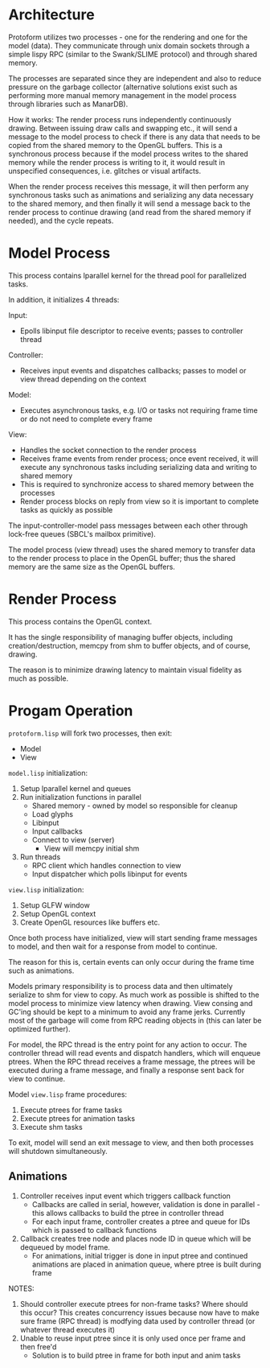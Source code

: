 Architecture
===========

Protoform utilizes two processes - one for the rendering and one for 
the model (data). They communicate through unix domain sockets through a
simple lispy RPC (similar to the Swank/SLIME protocol) and through 
shared memory.

The processes are separated since they are independent and also to
reduce pressure on the garbage collector (alternative solutions exist
such as performing more manual memory management in the model process
through libraries such as ManarDB).

How it works:
The render process runs independently continuously drawing. Between 
issuing draw calls and swapping etc., it will send a message to the 
model process to check if there is any data that needs to be copied from
the shared memory to the OpenGL buffers. This is a synchronous process
because if the model process writes to the shared memory while the 
render process is writing to it, it would result in unspecified
consequences, i.e. glitches or visual artifacts.

When the render process receives this message, it will then perform any
synchronous tasks such as animations and serializing any data necessary
to the shared memory, and then finally it will send a message back to
the render process to continue drawing (and read from the shared memory
if needed), and the cycle repeats.

# Model Process

This process contains lparallel kernel for the thread pool for parallelized
tasks. 

In addition, it initializes 4 threads:

Input:
* Epolls libinput file descriptor to receive events; passes to controller thread

Controller:
* Receives input events and dispatches callbacks; passes to model or view thread depending on the context

Model:
* Executes asynchronous tasks, e.g. I/O or tasks not requiring frame time or do not need to complete every frame

View:
* Handles the socket connection to the render process
* Receives frame events from render process; once event received, it will execute any synchronous tasks including serializing data and writing to shared memory
* This is required to synchronize access to shared memory between the processes
* Render process blocks on reply from view so it is important to complete tasks as quickly as possible

The input-controller-model pass messages between each other through 
lock-free queues (SBCL's mailbox primitive).

The model process (view thread) uses the shared memory to transfer data
to the render process to place in the OpenGL buffer; thus the shared
memory are the same size as the OpenGL buffers.

# Render Process

This process contains the OpenGL context.

It has the single responsibility of managing buffer objects, including 
creation/destruction, memcpy from shm to buffer objects, and of course,
drawing.

The reason is to minimize drawing latency to maintain visual fidelity 
as much as possible.

# Progam Operation

``protoform.lisp`` will fork two processes, then exit:
* Model
* View

``model.lisp`` initialization:
1. Setup lparallel kernel and queues
2. Run initialization functions in parallel
   * Shared memory - owned by model so responsible for cleanup
   * Load glyphs
   * Libinput
   * Input callbacks
   * Connect to view (server)
     * View will memcpy initial shm
3. Run threads
   * RPC client which handles connection to view
   * Input dispatcher which polls libinput for events

``view.lisp`` initialization:
1. Setup GLFW window
2. Setup OpenGL context
3. Create OpenGL resources like buffers etc.

Once both process have initialized, view will start sending frame
messages to model, and then wait for a response from model to continue.

The reason for this is, certain events can only occur during the frame
time such as animations.

Models primary responsibility is to process data and then ultimately
serialize to shm for view to copy. As much work as possible is shifted 
to the model process to minimize view latency when drawing. View consing
and GC'ing should be kept to a minimum to avoid any frame jerks. 
Currently most of the garbage will come from RPC reading objects in 
(this can later be optimized further).

For model, the RPC thread is the entry point for any action to occur.
The controller thread will read events and dispatch handlers, which will
enqueue ptrees. When the RPC thread receives a frame message, the ptrees
will be executed during a frame message, and finally a response sent 
back for view to continue.

Model ``view.lisp`` frame procedures:
1. Execute ptrees for frame tasks
2. Execute ptrees for animation tasks
3. Execute shm tasks

To exit, model will send an exit message to view, and then both processes
will shutdown simultaneously.

## Animations

1. Controller receives input event which triggers callback function
   * Callbacks are called in serial, however, validation is done in
   parallel - this allows callbacks to build the ptree in controller thread
   * For each input frame, controller creates a ptree and queue for IDs
   which is passed to callback functions
2. Callback creates tree node and places node ID in queue which will be
   dequeued by model frame.
   * For animations, initial trigger is done in input ptree and continued
   animations are placed in animation queue, where ptree is built during
   frame

NOTES:
1. Should controller execute ptrees for non-frame tasks? Where should
this occur? This creates concurrency issues because now have to make
sure frame (RPC thread) is modfying data used by controller thread (or
whatever thread executes it)
2. Unable to reuse input ptree since it is only used once per frame
and then free'd
   * Solution is to build ptree in frame for both input and anim tasks